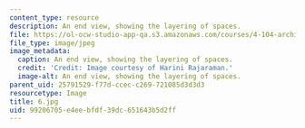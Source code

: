 ```yaml
---
content_type: resource
description: An end view, showing the layering of spaces.
file: https://ol-ocw-studio-app-qa.s3.amazonaws.com/courses/4-104-architecture-studio-intentions-spring-2005/99206705e4eebfdf39dc651643b5d2ff_6.jpg
file_type: image/jpeg
image_metadata:
  caption: An end view, showing the layering of spaces.
  credit: 'Credit: Image courtesy of Harini Rajaraman.'
  image-alt: An end view, showing the layering of spaces.
parent_uid: 25791529-f77d-ccec-c269-721085d3d3d3
resourcetype: Image
title: 6.jpg
uid: 99206705-e4ee-bfdf-39dc-651643b5d2ff
---
```

